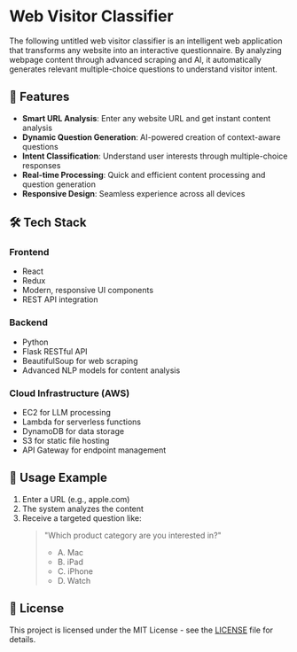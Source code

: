 # Web Visitor Classifier

The following untitled web visitor classifier is an intelligent web application that transforms any website into an interactive questionnaire. By analyzing webpage content through advanced scraping and AI, it automatically generates relevant multiple-choice questions to understand visitor intent.

## 🚀 Features

- **Smart URL Analysis**: Enter any website URL and get instant content analysis
- **Dynamic Question Generation**: AI-powered creation of context-aware questions
- **Intent Classification**: Understand user interests through multiple-choice responses
- **Real-time Processing**: Quick and efficient content processing and question generation
- **Responsive Design**: Seamless experience across all devices

## 🛠️ Tech Stack

### Frontend
- React
- Redux
- Modern, responsive UI components
- REST API integration

### Backend
- Python
- Flask RESTful API
- BeautifulSoup for web scraping
- Advanced NLP models for content analysis

### Cloud Infrastructure (AWS)
- EC2 for LLM processing
- Lambda for serverless functions
- DynamoDB for data storage
- S3 for static file hosting
- API Gateway for endpoint management

## 🎯 Usage Example

1. Enter a URL (e.g., apple.com)
2. The system analyzes the content
3. Receive a targeted question like:
   > "Which product category are you interested in?"
   > - A. Mac
   > - B. iPad
   > - C. iPhone
   > - D. Watch

## 📝 License

This project is licensed under the MIT License - see the [LICENSE](LICENSE) file for details.
